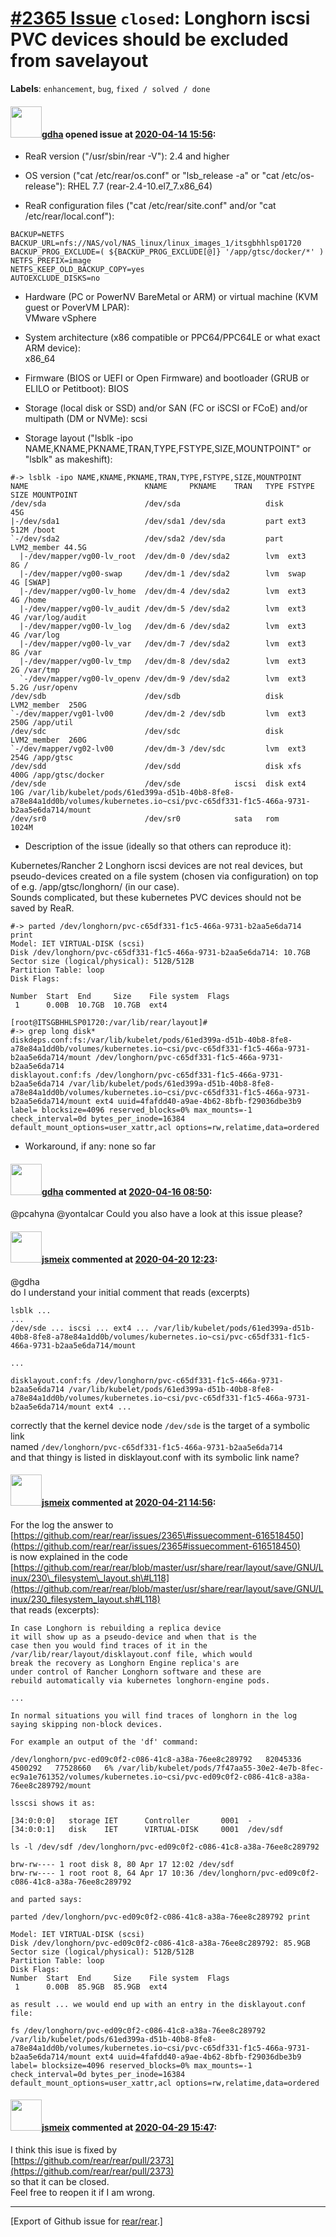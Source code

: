 [\#2365 Issue](https://github.com/rear/rear/issues/2365) `closed`: Longhorn iscsi PVC devices should be excluded from savelayout
================================================================================================================================

**Labels**: `enhancement`, `bug`, `fixed / solved / done`

#### <img src="https://avatars.githubusercontent.com/u/888633?u=cdaeb31efcc0048d3619651aa18dd4b76e636b21&v=4" width="50">[gdha](https://github.com/gdha) opened issue at [2020-04-14 15:56](https://github.com/rear/rear/issues/2365):

-   ReaR version ("/usr/sbin/rear -V"): 2.4 and higher

-   OS version ("cat /etc/rear/os.conf" or "lsb\_release -a" or "cat
    /etc/os-release"): RHEL 7.7 (rear-2.4-10.el7\_7.x86\_64)

-   ReaR configuration files ("cat /etc/rear/site.conf" and/or "cat
    /etc/rear/local.conf"):

<!-- -->

    BACKUP=NETFS
    BACKUP_URL=nfs://NAS/vol/NAS_linux/linux_images_1/itsgbhhlsp01720
    BACKUP_PROG_EXCLUDE=( ${BACKUP_PROG_EXCLUDE[@]} '/app/gtsc/docker/*' )
    NETFS_PREFIX=image
    NETFS_KEEP_OLD_BACKUP_COPY=yes
    AUTOEXCLUDE_DISKS=no

-   Hardware (PC or PowerNV BareMetal or ARM) or virtual machine (KVM
    guest or PoverVM LPAR):  
    VMware vSphere

-   System architecture (x86 compatible or PPC64/PPC64LE or what exact
    ARM device):  
    x86\_64

-   Firmware (BIOS or UEFI or Open Firmware) and bootloader (GRUB or
    ELILO or Petitboot): BIOS

-   Storage (local disk or SSD) and/or SAN (FC or iSCSI or FCoE) and/or
    multipath (DM or NVMe): scsi

-   Storage layout ("lsblk -ipo
    NAME,KNAME,PKNAME,TRAN,TYPE,FSTYPE,SIZE,MOUNTPOINT" or "lsblk" as
    makeshift):

<!-- -->

    #-> lsblk -ipo NAME,KNAME,PKNAME,TRAN,TYPE,FSTYPE,SIZE,MOUNTPOINT
    NAME                          KNAME     PKNAME    TRAN   TYPE FSTYPE       SIZE MOUNTPOINT
    /dev/sda                      /dev/sda                   disk               45G
    |-/dev/sda1                   /dev/sda1 /dev/sda         part ext3         512M /boot
    `-/dev/sda2                   /dev/sda2 /dev/sda         part LVM2_member 44.5G
      |-/dev/mapper/vg00-lv_root  /dev/dm-0 /dev/sda2        lvm  ext3           8G /
      |-/dev/mapper/vg00-swap     /dev/dm-1 /dev/sda2        lvm  swap           4G [SWAP]
      |-/dev/mapper/vg00-lv_home  /dev/dm-4 /dev/sda2        lvm  ext3           4G /home
      |-/dev/mapper/vg00-lv_audit /dev/dm-5 /dev/sda2        lvm  ext3           4G /var/log/audit
      |-/dev/mapper/vg00-lv_log   /dev/dm-6 /dev/sda2        lvm  ext3           4G /var/log
      |-/dev/mapper/vg00-lv_var   /dev/dm-7 /dev/sda2        lvm  ext3           8G /var
      |-/dev/mapper/vg00-lv_tmp   /dev/dm-8 /dev/sda2        lvm  ext3           2G /var/tmp
      `-/dev/mapper/vg00-lv_openv /dev/dm-9 /dev/sda2        lvm  ext3         5.2G /usr/openv
    /dev/sdb                      /dev/sdb                   disk LVM2_member  250G
    `-/dev/mapper/vg01-lv00       /dev/dm-2 /dev/sdb         lvm  ext3         250G /app/util
    /dev/sdc                      /dev/sdc                   disk LVM2_member  260G
    `-/dev/mapper/vg02-lv00       /dev/dm-3 /dev/sdc         lvm  ext3         254G /app/gtsc
    /dev/sdd                      /dev/sdd                   disk xfs          400G /app/gtsc/docker
    /dev/sde                      /dev/sde            iscsi  disk ext4          10G /var/lib/kubelet/pods/61ed399a-d51b-40b8-8fe8-a78e84a1dd0b/volumes/kubernetes.io~csi/pvc-c65df331-f1c5-466a-9731-b2aa5e6da714/mount
    /dev/sr0                      /dev/sr0            sata   rom              1024M

-   Description of the issue (ideally so that others can reproduce it):

Kubernetes/Rancher 2 Longhorn iscsi devices are not real devices, but
pseudo-devices created on a file system (chosen via configuration) on
top of e.g. /app/gtsc/longhorn/ (in our case).  
Sounds complicated, but these kubernetes PVC devices should not be saved
by ReaR.

    #-> parted /dev/longhorn/pvc-c65df331-f1c5-466a-9731-b2aa5e6da714 print
    Model: IET VIRTUAL-DISK (scsi)
    Disk /dev/longhorn/pvc-c65df331-f1c5-466a-9731-b2aa5e6da714: 10.7GB
    Sector size (logical/physical): 512B/512B
    Partition Table: loop
    Disk Flags:

    Number  Start  End     Size    File system  Flags
     1      0.00B  10.7GB  10.7GB  ext4

    [root@ITSGBHHLSP01720:/var/lib/rear/layout]#
    #-> grep long disk*
    diskdeps.conf:fs:/var/lib/kubelet/pods/61ed399a-d51b-40b8-8fe8-a78e84a1dd0b/volumes/kubernetes.io~csi/pvc-c65df331-f1c5-466a-9731-b2aa5e6da714/mount /dev/longhorn/pvc-c65df331-f1c5-466a-9731-b2aa5e6da714
    disklayout.conf:fs /dev/longhorn/pvc-c65df331-f1c5-466a-9731-b2aa5e6da714 /var/lib/kubelet/pods/61ed399a-d51b-40b8-8fe8-a78e84a1dd0b/volumes/kubernetes.io~csi/pvc-c65df331-f1c5-466a-9731-b2aa5e6da714/mount ext4 uuid=4fafdd40-a9ae-4b62-8bfb-f29036dbe3b9 label= blocksize=4096 reserved_blocks=0% max_mounts=-1 check_interval=0d bytes_per_inode=16384 default_mount_options=user_xattr,acl options=rw,relatime,data=ordered

-   Workaround, if any: none so far

#### <img src="https://avatars.githubusercontent.com/u/888633?u=cdaeb31efcc0048d3619651aa18dd4b76e636b21&v=4" width="50">[gdha](https://github.com/gdha) commented at [2020-04-16 08:50](https://github.com/rear/rear/issues/2365#issuecomment-614508885):

@pcahyna @yontalcar Could you also have a look at this issue please?

#### <img src="https://avatars.githubusercontent.com/u/1788608?u=925fc54e2ce01551392622446ece427f51e2f0ce&v=4" width="50">[jsmeix](https://github.com/jsmeix) commented at [2020-04-20 12:23](https://github.com/rear/rear/issues/2365#issuecomment-616518450):

@gdha  
do I understand your initial comment that reads (excerpts)

    lsblk ...
    ...
    /dev/sde ... iscsi ... ext4 ... /var/lib/kubelet/pods/61ed399a-d51b-40b8-8fe8-a78e84a1dd0b/volumes/kubernetes.io~csi/pvc-c65df331-f1c5-466a-9731-b2aa5e6da714/mount

    ...

    disklayout.conf:fs /dev/longhorn/pvc-c65df331-f1c5-466a-9731-b2aa5e6da714 /var/lib/kubelet/pods/61ed399a-d51b-40b8-8fe8-a78e84a1dd0b/volumes/kubernetes.io~csi/pvc-c65df331-f1c5-466a-9731-b2aa5e6da714/mount ext4 ...

correctly that the kernel device node `/dev/sde` is the target of a
symbolic link  
named `/dev/longhorn/pvc-c65df331-f1c5-466a-9731-b2aa5e6da714`  
and that thingy is listed in disklayout.conf with its symbolic link
name?

#### <img src="https://avatars.githubusercontent.com/u/1788608?u=925fc54e2ce01551392622446ece427f51e2f0ce&v=4" width="50">[jsmeix](https://github.com/jsmeix) commented at [2020-04-21 14:56](https://github.com/rear/rear/issues/2365#issuecomment-617232619):

For the log the answer to  
[https://github.com/rear/rear/issues/2365\#issuecomment-616518450](https://github.com/rear/rear/issues/2365#issuecomment-616518450)  
is now explained in the code  
[https://github.com/rear/rear/blob/master/usr/share/rear/layout/save/GNU/Linux/230\_filesystem\_layout.sh\#L118](https://github.com/rear/rear/blob/master/usr/share/rear/layout/save/GNU/Linux/230_filesystem_layout.sh#L118)  
that reads (excerpts):

    In case Longhorn is rebuilding a replica device
    it will show up as a pseudo-device and when that is the
    case then you would find traces of it in the
    /var/lib/rear/layout/disklayout.conf file, which would
    break the recovery as Longhorn Engine replica's are
    under control of Rancher Longhorn software and these are
    rebuild automatically via kubernetes longhorn-engine pods.

    ...

    In normal situations you will find traces of longhorn in the log
    saying skipping non-block devices.

    For example an output of the 'df' command:

    /dev/longhorn/pvc-ed09c0f2-c086-41c8-a38a-76ee8c289792   82045336    4500292   77528660   6% /var/lib/kubelet/pods/7f47aa55-30e2-4e7b-8fec-ec9a1e761352/volumes/kubernetes.io~csi/pvc-ed09c0f2-c086-41c8-a38a-76ee8c289792/mount

    lsscsi shows it as:

    [34:0:0:0]   storage IET      Controller       0001  -
    [34:0:0:1]   disk    IET      VIRTUAL-DISK     0001  /dev/sdf

    ls -l /dev/sdf /dev/longhorn/pvc-ed09c0f2-c086-41c8-a38a-76ee8c289792

    brw-rw---- 1 root disk 8, 80 Apr 17 12:02 /dev/sdf
    brw-rw---- 1 root root 8, 64 Apr 17 10:36 /dev/longhorn/pvc-ed09c0f2-c086-41c8-a38a-76ee8c289792

    and parted says:

    parted /dev/longhorn/pvc-ed09c0f2-c086-41c8-a38a-76ee8c289792 print

    Model: IET VIRTUAL-DISK (scsi)
    Disk /dev/longhorn/pvc-ed09c0f2-c086-41c8-a38a-76ee8c289792: 85.9GB
    Sector size (logical/physical): 512B/512B
    Partition Table: loop
    Disk Flags:
    Number  Start  End     Size    File system  Flags
     1      0.00B  85.9GB  85.9GB  ext4

    as result ... we would end up with an entry in the disklayout.conf file:

    fs /dev/longhorn/pvc-ed09c0f2-c086-41c8-a38a-76ee8c289792 /var/lib/kubelet/pods/61ed399a-d51b-40b8-8fe8-a78e84a1dd0b/volumes/kubernetes.io~csi/pvc-c65df331-f1c5-466a-9731-b2aa5e6da714/mount ext4 uuid=4fafdd40-a9ae-4b62-8bfb-f29036dbe3b9 label= blocksize=4096 reserved_blocks=0% max_mounts=-1 check_interval=0d bytes_per_inode=16384 default_mount_options=user_xattr,acl options=rw,relatime,data=ordered

#### <img src="https://avatars.githubusercontent.com/u/1788608?u=925fc54e2ce01551392622446ece427f51e2f0ce&v=4" width="50">[jsmeix](https://github.com/jsmeix) commented at [2020-04-29 15:47](https://github.com/rear/rear/issues/2365#issuecomment-621297914):

I think this isue is fixed by  
[https://github.com/rear/rear/pull/2373](https://github.com/rear/rear/pull/2373)  
so that it can be closed.  
Feel free to reopen it if I am wrong.

------------------------------------------------------------------------

\[Export of Github issue for
[rear/rear](https://github.com/rear/rear).\]
